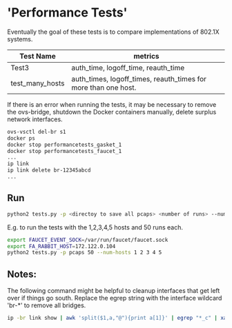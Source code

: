 # 'Performance Tests'

Eventually the goal of these tests is to compare implementations of 802.1X systems.



| Test Name       |   metrics |
| --------------- | --------- |
| Test3           | auth_time, logoff_time, reauth_time |
| test_many_hosts | auth_times, logoff_times, reauth_times for more than one host. |



If there is an error when running the tests, it may be necessary to remove the ovs-bridge, shutdown the Docker containers manually, delete surplus network interfaces.

```bash
ovs-vsctl del-br s1
docker ps
docker stop performancetests_gasket_1
docker stop performancetests_faucet_1
...
ip link
ip link delete br-12345abcd
...
```


## Run


```bash
python2 tests.py -p <directoy to save all pcaps> <number of runs> --num-hosts <list of number of hosts to use>
```
E.g. to run the tests with the 1,2,3,4,5 hosts and 50 runs each.
```bash
export FAUCET_EVENT_SOCK=/var/run/faucet/faucet.sock
export FA_RABBIT_HOST=172.122.0.104
python2 tests.py -p pcaps 50 --num-hosts 1 2 3 4 5
```

## Notes:

The following command might be helpful to cleanup interfaces that get left over if things go south.
Replace the egrep string with the interface wildcard 'br-\*' to remove all bridges.
```bash
ip -br link show | awk 'split($1,a,"@"){print a[1]}' | egrep "*_c" | xargs -L 1 ip link delete
```
